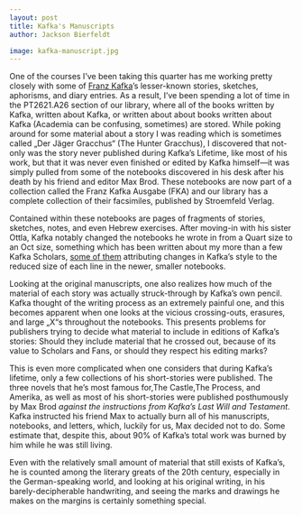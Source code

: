 ```yaml
---
layout: post
title: Kafka's Manuscripts
author: Jackson Bierfeldt

image: kafka-manuscript.jpg
---
```


One of the courses I’ve been taking this quarter has me working pretty closely with some of [Franz Kafka](https://en.wikipedia.org/wiki/Franz_Kafka)’s lesser-known stories, sketches, aphorisms, and diary entries. As a result, I’ve been spending a lot of time in the PT2621.A26 section of our library, where all of the books written by Kafka, written about Kafka, or written about about books written about Kafka (Academia can be confusing, sometimes) are stored. While poking around for some material about a story I was reading which is sometimes called „Der Jäger Gracchus“ (The Hunter Gracchus), I discovered that not-only was the story never published during Kafka’s Lifetime, like most of his work, but that it was never even finished or edited by Kafka himself—it was simply pulled from some of the notebooks discovered in his desk after his death by his friend and editor Max Brod. These notebooks are now part of a collection called the Franz Kafka Ausgabe (FKA) and our library has a complete collection of their facsimiles, published by Stroemfeld Verlag.

Contained within these notebooks are pages of fragments of stories, sketches, notes, and even Hebrew exercises. After moving-in with his sister Ottla, Kafka notably changed the notebooks he wrote in from a Quart size to an Oct size, something which has been written about my more than a few Kafka Scholars, [some of them](https://de.wikipedia.org/wiki/Roland_Reu%C3%9F) attributing changes in Kafka’s style to the reduced size of each line in the newer, smaller notebooks.

Looking at the original manuscripts, one also realizes how much of the material of each story was actually struck-through by Kafka’s own pencil. Kafka thought of the writing process as an extremely painful one, and this becomes apparent when one looks at the vicious crossing-outs, erasures, and large „X“s throughout the notebooks. This presents problems for publishers trying to decide what material to include in editions of Kafka’s stories: Should they include material that he crossed out, because of its value to Scholars and Fans, or should they respect his editing marks?

This is even more complicated when one considers that during Kafka’s lifetime, only a few collections of his short-stories were published. The three novels that he’s most famous for,The Castle,The Process, and Amerika, as well as most of his short-stories were published posthumously by Max Brod *against the instructions from Kafka’s Last Will and Testament*. Kafka instructed his friend Max to actually burn all of his manuscripts, notebooks, and letters, which, luckily for us, Max decided not to do. Some estimate that, despite this, about 90% of Kafka’s total work was burned by him while he was still living.

Even with the relatively small amount of material that still exists of Kafka’s, he is counted among the literary greats of the 20th century, especially in the German-speaking world, and looking at his original writing, in his barely-decipherable handwriting, and seeing the marks and drawings he makes on the margins is certainly something special.
